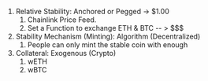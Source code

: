 1. Relative Stability: Anchored or Pegged -> $1.00
    1. Chainlink Price Feed.
    2. Set a Function to exchange ETH & BTC -- > $$$
2. Stability Mechanism (Minting): Algorithm (Decentralized)
   1. People can only mint the stable coin with enough 
3. Collateral: Exogenous (Crypto)
   1. wETH
   2. wBTC
   